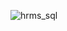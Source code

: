 ![hrms_sql](https://user-images.githubusercontent.com/76704724/120871078-5917b880-c5a3-11eb-8024-42a896fa83b8.png)
